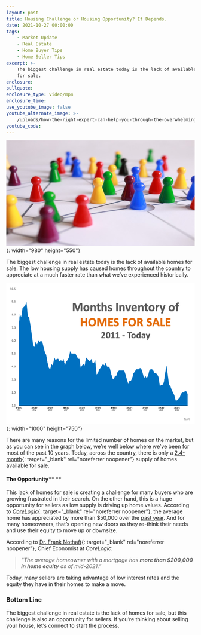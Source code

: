 ```yaml
---
layout: post
title: Housing Challenge or Housing Opportunity? It Depends.
date: 2021-10-27 00:00:00
tags:
    - Market Update
    - Real Estate
    - Home Buyer Tips
    - Home Seller Tips
excerpt: >-
    The biggest challenge in real estate today is the lack of available homes
    for sale.
enclosure:
pullquote:
enclosure_type: video/mp4
enclosure_time:
use_youtube_image: false
youtube_alternate_image: >-
    /uploads/how-the-right-expert-can-help-you-through-the-overwhelming-market-39.png
youtube_code:
---
```

<!-- wp:cover {"url":"https://bt-wpstatic.freetls.fastly.net/wp-content/blogs.dir/7201/files/2021/10/pexels-pixabay-163064-scaled.jpg","id":718,"focalPoint":{"x":"0.53","y":"0.15"}} --><!-- wp:paragraph {"align":"center","placeholder":"Write title…","fontSize":"large"} -->

![](/uploads/pexels-pixabay-163064.jpg){: width="980" height="550"}
<!-- /wp:paragraph --><!-- /wp:cover --><!-- wp:paragraph -->

The biggest challenge in real estate today is the lack of available homes for sale. The low housing supply has caused homes throughout the country to appreciate at a much faster rate than what we’ve experienced historically.
<!-- /wp:paragraph --><!-- wp:image {"align":"center","id":99733,"linkDestination":"custom"} -->

![](/uploads/20211027-mem-eng-1.png){: width="1000" height="750"}
<!-- /wp:image --><!-- wp:paragraph -->

There are many reasons for the limited number of homes on the market, but as you can see in the graph below, we’re well below where we’ve been for most of the past 10 years. Today, across the country, there is only a&nbsp;[2\.4-month](https://www.nar.realtor/newsroom/existing-home-sales-ascend-7-0-in-september){: target="_blank" rel="noreferrer noopener"}&nbsp;supply of homes available for sale.
<!-- /wp:paragraph --><!-- wp:heading {"level":4} -->

#### **The Opportunity****&nbsp;**<!-- /wp:heading --><!-- wp:paragraph -->

This lack of homes for sale is creating a challenge for many buyers who are growing frustrated in their search. On the other hand, this is a huge opportunity for sellers as low supply is driving up home values. According to&nbsp;[*CoreLogic*](https://www.corelogic.com/intelligence/homeowner-equity-insights/){: target="_blank" rel="noreferrer noopener"}, the average home has appreciated by more than $50,000 over the&nbsp;[past year](https://www.buyandsellvero.com/blog/your-home-equity-is-growing/). And for many homeowners, that’s opening new doors as they re-think their needs and use their equity to move up or downsize.
<!-- /wp:paragraph --><!-- wp:paragraph -->

According to&nbsp;[Dr. Frank Nothaft](https://twitter.com/DrFrankNothaft/status/1450526459483807749){: target="_blank" rel="noreferrer noopener"}, Chief Economist at&nbsp;*CoreLogic*\:
<!-- /wp:paragraph --><!-- wp:quote -->

> *“The average homeowner with a mortgage has&nbsp;**more than $200,000 in home equity**&nbsp;as of mid-2021.”*<!-- /wp:quote --><!-- wp:paragraph -->

Today, many sellers are taking advantage of low interest rates and the equity they have in their homes to make a move.
<!-- /wp:paragraph --><!-- wp:heading {"level":3} -->

### **Bottom Line**<!-- /wp:heading --><!-- wp:paragraph -->

The biggest challenge in real estate is the lack of homes for sale, but this challenge is also an opportunity for sellers. If you’re thinking about selling your house, let’s connect to start the process.
<!-- /wp:paragraph -->
